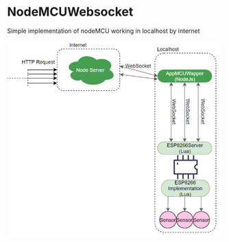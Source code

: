 # NodeMCUWebsocket

Simple implementation of nodeMCU working in localhost by internet

![Alt text](./asset/Screenshot_9.png)

